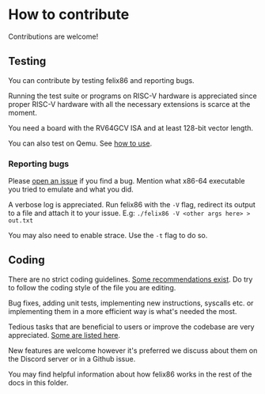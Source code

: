 # How to contribute

Contributions are welcome!

## Testing
You can contribute by testing felix86 and reporting bugs.

Running the test suite or programs on RISC-V hardware is appreciated since proper RISC-V hardware with all the necessary extensions is scarce at the moment.

You need a board with the RV64GCV ISA and at least 128-bit vector length.

You can also test on Qemu. See [how to use](./../how-to-use.md).

### Reporting bugs
Please [open an issue](https://github.com/OFFTKP/felix86/issues/new) if you find a bug.
Mention what x86-64 executable you tried to emulate and what you did.

A verbose log is appreciated. Run felix86 with the `-V` flag, redirect its output to a file and attach it to your issue.
E.g: `./felix86 -V <other args here> > out.txt`

You may also need to enable strace. Use the `-t` flag to do so.

## Coding
There are no strict coding guidelines. [Some recommendations exist](./conventions.md).
Do try to follow the coding style of the file you are editing.

Bug fixes, adding unit tests, implementing new instructions, syscalls etc. or implementing them in a more efficient way is
what's needed the most.

Tedious tasks that are beneficial to users or improve the codebase are very appreciated. [Some are listed here](./tedious-tasks.md).

New features are welcome however it's preferred we discuss about them on the Discord server or in a Github issue.

You may find helpful information about how felix86 works in the rest of the docs in this folder.